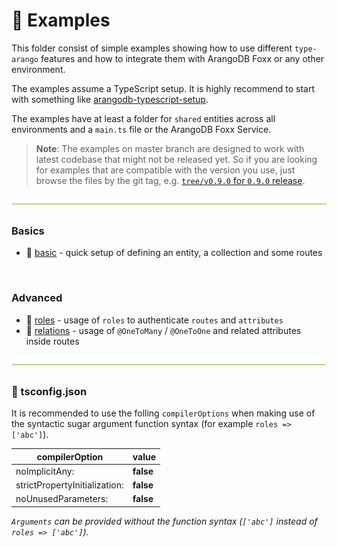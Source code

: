 # 📘 Examples

This folder consist of simple examples showing how to use different `type-arango` features and how to integrate them with ArangoDB Foxx or any other environment.

The examples assume a TypeScript setup. It is highly recommend to start with something like [arangodb-typescript-setup](https://github.com/RienNeVaPlus/arangodb-typescript-setup).

The examples have at least a folder for `shared` entities across all environments and a `main.ts` file or the ArangoDB Foxx Service.

> **Note**: The examples on master branch are designed to work with latest codebase that might not be released yet.
So if you are looking for examples that are compatible with the version you use, just browse the files by the git tag, e.g. [`tree/v0.9.0` for `0.9.0` release](https://github.com/RienNeVaPlus/type-arango/tree/v0.9.0/examples).

![divider](../assets/divider.png)

### Basics

- 🥑 [basic](./1-basic) - quick setup of defining an entity, a collection and some routes

![divider](../assets/divider.small.png)

### Advanced

- 👥 [roles](./2-roles) - usage of `roles` to authenticate `routes` and `attributes`
- 📌 [relations](./3-relations) - usage of `@OneToMany` / `@OneToOne` and related attributes inside routes

![divider](../assets/divider.png)

### 📜 tsconfig.json
It is recommended to use the folling `compilerOptions` when making use of the syntactic
 sugar argument function syntax (for example `roles => ['abc']`).


| compilerOption                | value     |
| ----------------------------- | --------- |
| noImplicitAny:                | **false** |
| strictPropertyInitialization: | **false** |
| noUnusedParameters:           | **false** |

*`Arguments` can be provided without the function syntax (`['abc']` instead of `roles => ['abc']`).*
